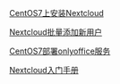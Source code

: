 [CentOS7上安装Nextcloud](http://www.garfielder.com/post/8dc94313.html)

[Nextcloud批量添加新用户](http://www.garfielder.com/post/d3ed757b.html)

[CentOS7部署onlyoffice服务](http://www.garfielder.com/post/d8c1fe6e.html)

[Nextcloud入门手册](http://www.garfielder.com/post/990cc2cb.html)

